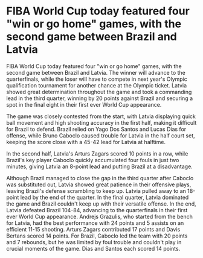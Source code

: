 # FIBA World Cup today featured four "win or go home" games, with the second game between Brazil and Latvia 
 FIBA World Cup today featured four "win or go home" games, with the second game between Brazil and Latvia. The winner will advance to the quarterfinals, while the loser will have to compete in next year's Olympic qualification tournament for another chance at the Olympic ticket. Latvia showed great determination throughout the game and took a commanding lead in the third quarter, winning by 20 points against Brazil and securing a spot in the final eight in their first ever World Cup appearance.

The game was closely contested from the start, with Latvia displaying quick ball movement and high shooting accuracy in the first half, making it difficult for Brazil to defend. Brazil relied on Yago Dos Santos and Lucas Dias for offense, while Bruno Caboclo caused trouble for Latvia in the half court set, keeping the score close with a 45-42 lead for Latvia at halftime.

In the second half, Latvia's Arturs Zagars scored 10 points in a row, while Brazil's key player Caboclo quickly accumulated four fouls in just two minutes, giving Latvia an 8-point lead and putting Brazil at a disadvantage.

Although Brazil managed to close the gap in the third quarter after Caboclo was substituted out, Latvia showed great patience in their offensive plays, leaving Brazil's defense scrambling to keep up. Latvia pulled away to an 18-point lead by the end of the quarter. In the final quarter, Latvia dominated the game and Brazil couldn't keep up with their versatile offense. In the end, Latvia defeated Brazil 104-84, advancing to the quarterfinals in their first ever World Cup appearance. Andrejs Grazulis, who started from the bench for Latvia, had the best performance with 24 points and 5 assists on an efficient 11-15 shooting. Arturs Zagars contributed 17 points and Davis Bertans scored 14 points. For Brazil, Caboclo led the team with 20 points and 7 rebounds, but he was limited by foul trouble and couldn't play in crucial moments of the game. Dias and Santos each scored 14 points. 